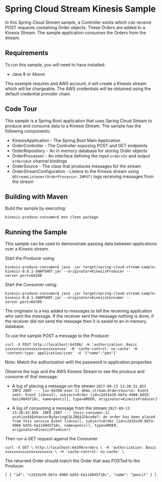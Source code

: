 Spring Cloud Stream Kinesis Sample
=============================

In this *Spring Cloud Stream* sample, a Controller exists which can receive POST requests containing Order objects. These Orders are added to a Kinesis Stream. The sample application consumes the Orders from the stream.

## Requirements

To run this sample, you will need to have installed:

* Java 8 or Above

This example requires and AWS account, it will create a Kinesis stream which will be chargeable. The AWS credentials will be obtained using the default credential provider chain. 

## Code Tour

This sample is a Spring Boot application that uses Spring Cloud Stream to produce and consume data to a Kinesis Stream. The sample has the following components:

* KinesisApplication - The Spring Boot Main Application
* OrderController - The Controller exposing POST and GET endpoints 
* OrderRepository - An in memory database for storing Order objects
* OrderProcessor - An interface defining the input `ordersIn` and output `ordersOut` channel bindings
* OrderSource - The class that produces messages for the stream
* OrderStreamConfiguration - Listens to the Kinesis stream using ` @StreamListener(OrderProcessor.INPUT)` logs receiving messages from the stream
    	 
## Building with Maven

Build the sample by executing:

	kinesis-produce-consume>$ mvn clean package

## Running the Sample

This sample can be used to demonstrate passing data between applications over a Kinesis stream.

Start the Producer using:

`kinesis-produce-consume>$ java -jar target/spring-cloud-stream-sample-kinesis-0.0.1-SNAPSHOT.jar --originator=KinesisProducer --server.port=64398`


Start the Consumer using:

`kinesis-produce-consume>$ java -jar target/spring-cloud-stream-sample-kinesis-0.0.1-SNAPSHOT.jar --originator=KinesisConsumer --server.port=64399`

The originator is a key added to messages to tell the receiving application who sent the message. If the receiver sent the message nothing is done, if the receiver did not send the message then it is saved to an in memory database.



To use the sample POST a message to the Producer

`curl -X POST
http://localhost:64398/
-H 'authorization: Basic xxxxxxxxxxxxxxxxxxxxxxxxxxxx'
-H 'cache-control: no-cache'
-H 'content-type: application/json'
-d '{"name":"pen"}'`

Note: Match the authorization with the password in application.properties

Observe the logs and the AWS Kinesis Stream to see the produce and consume of that message.

* A log of placing a message on the stream
`2017-09-13 13:26:31.851  INFO 2807 --- [io-64398-exec-1] demo.stream.OrdersSource: Event sent: Event [id=null, subject=Order [id=c2d15e39-bbfa-4966-bd55-6a114045f18c, name=pencil], type=ORDER, originator=KinesisProducer]`

* A log of consuming a message from the stream
`2017-09-13 13:26:43.059  INFO 2807 --- [esis-consumer-1] uration$$EnhancerBySpringCGLIB$$15bce6e7: An order has been placed from this service Event [id=null, subject=Order [id=c2d15e39-bbfa-4966-bd55-6a114045f18c, name=pencil], type=ORDER, originator=KinesisProducer]`



Then run a GET request against the Consumer

`curl -X GET \
  http://localhost:64399/orders \
  -H 'authorization: Basic xxxxxxxxxxxxxxxxxxxxxx \
  -H 'cache-control: no-cache' \
`


The returned Order should match the Order that was POSTed to the Producer.

`[
    {
        "id": "c2d15e39-bbfa-4966-bd55-6a114045f18c",
        "name": "pencil"
    }
]`
 
